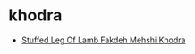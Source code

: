 # khodra

 * [Stuffed Leg Of Lamb Fakdeh Mehshi Khodra](index/s/stuffed-leg-of-lamb-fakdeh-mehshi-khodra-233061.json)
